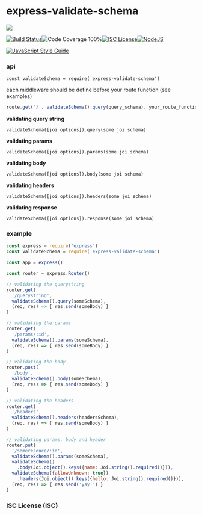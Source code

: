 # express-validate-schema



<a href="https://nodei.co/npm/express-validate-schema/"><img src="https://nodei.co/npm/express-validate-schema.png?downloads=true"></a>

[![Build Status](https://img.shields.io/badge/build-passing-brightgreen.svg?style=flat-square)](https://travis-ci.org/joaquimserafim/express-validate-schema)![Code Coverage 100%](https://img.shields.io/badge/code%20coverage-100%25-green.svg?style=flat-square)[![ISC License](https://img.shields.io/badge/license-ISC-blue.svg?style=flat-square)](https://github.com/joaquimserafim/express-validate-schema/blob/master/LICENSE)[![NodeJS](https://img.shields.io/badge/node-6.1.x-brightgreen.svg?style=flat-square)](https://github.com/joaquimserafim/express-validate-schema/blob/master/package.json#L54)

[![JavaScript Style Guide](https://cdn.rawgit.com/feross/standard/master/badge.svg)](https://github.com/feross/standard)


### api
`const validateSchema = require('express-validate-schema')`

each middleware should be define before your route function (see examples)

```js
route.get('/', validateSchema().query(query_schema), your_route_function)
```

**validating query string**

`validateSchema([joi options]).query(some joi schema)`

**validating params**

`validateSchema([joi options]).params(some joi schema)`

**validating body**

`validateSchema([joi options]).body(some joi schema)`

**validating headers**

`validateSchema([joi options]).headers(some joi schema)`

**validating response**

`validateSchema([joi options]).response(some joi schema)`



### example


```js
const express = require('express')
const validateSchema = require('express-validate-schema')

const app = express()

const router = express.Router()

// validating the querystring
router.get(
  '/querystring',
  validateSchema().query(someSchema),
  (req, res) => { res.send(someBody) }
)

// validating the params
router.get(
  '/params/:id',
  validateSchema().params(someSchema),
  (req, res) => { res.send(someBody) }
)

// validating the body
router.post(
  '/body',
  validateSchema().body(someSchema),
  (req, res) => { res.send(someBody) }
)

// validating the headers
router.get(
  '/headers',
  validateSchema().headers(headersSchema),
  (req, res) => { res.send(someBody) }
)

// validating params, body and header
router.put(
  '/someresouce/:id',
  validateSchema().params(someSchema),
  validateSchema()
    .body(Joi.object().keys({name: Joi.string().required()})),
  validateSchema({allowUnknown: true})
    .headers(Joi.object().keys({hello: Joi.string().required()})),
  (req, res) => { res.send('yay!') }
)

```





### ISC License (ISC)